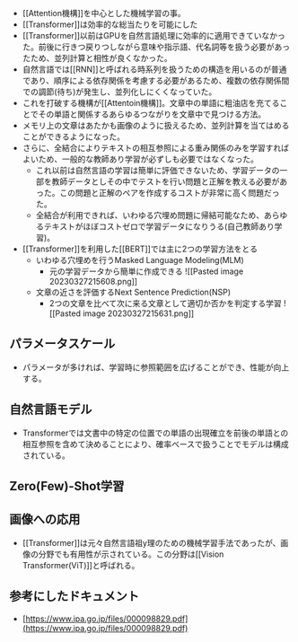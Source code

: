 - [[Attention機構]]を中心とした機械学習の事。
- [[Transformer]]は効率的な総当たりを可能にした
- [[Transformer]]以前はGPUを自然言語処理に効率的に適用できていなかった。前後に行きつ戻りつしながら意味や指示語、代名詞等を扱う必要があったため、並列計算と相性が良くなかった。
- 自然言語では[[RNN]]と呼ばれる時系列を扱うための構造を用いるのが普通であり、順序による依存関係を考慮する必要があるため、複数の依存関係間での調節(待ち)が発生し、並列化しにくくなっていた。
- これを打破する機構が[[Attentoin機構]]。文章中の単語に粗油店を充てることでその単語と関係するあらゆるつながりを文章中で見つける方法。
- メモリ上の文章はあたかも画像のように扱えるため、並列計算を当てはめることができるようになった。
- さらに、全結合によりテキストの相互参照による重み関係のみを学習すればよいため、一般的な教師あり学習が必ずしも必要ではなくなった。
	- これ以前は自然言語の学習は簡単に評価できないため、学習データの一部を教師データとしその中でテストを行い問題と正解を教える必要があった。この問題と正解のペアを作成するコストが非常に高く問題だった。
	- 全結合が利用できれば、いわゆる穴埋め問題に帰結可能なため、あらゆるテキストがほぼコストゼロで学習データになりうる(自己教師あり学習)。
- [[Transformer]]を利用した[[BERT]]では主に2つの学習方法をとる
	- いわゆる穴埋めを行うMasked Language Modeling(MLM)
		- 元の学習データから簡単に作成できる
		  ![[Pasted image 20230327215608.png]]
	- 文章の近さを評価するNext Sentence Prediction(NSP)
		- 2つの文章を比べて次に来る文章として適切か否かを判定する学習
		  ![[Pasted image 20230327215631.png]]

## パラメータスケール
- パラメータが多ければ、学習時に参照範囲を広げることができ、性能が向上する。

## 自然言語モデル
- Transformerでは文書中の特定の位置での単語の出現確立を前後の単語との相互参照を含めて決めることにより、確率ベースで扱うことでモデルは構成されている。

## Zero(Few)-Shot学習


## 画像への応用
- [[Transformer]]は元々自然言語祖y理のための機械学習手法であったが、画像の分野でも有用性が示されている。この分野は[[Vision Transformer(ViT)]]と呼ばれる。

## 参考にしたドキュメント
- [https://www.ipa.go.jp/files/000098829.pdf](https://www.ipa.go.jp/files/000098829.pdf)